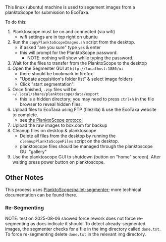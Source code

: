 This linux (ubuntu) machine is used to segement images from a planktoScope for submission to EcoTaxa.

To do this:

1. Planktoscope must be on and connected (via wifi)
    * wifi settings are in top right on ubuntu
4. Run the `copyPlanktoScopeImages.sh` script from the desktop.
    * if asked "are you sure" type `yes` & enter
    * this will prompt for the PlanktoScope password. 
      * NOTE: nothing will show while typing the password.
6. Wait for the files to transfer from the PlanktoScope to the desktop
7. Open the Segmenter GUI at `http://localhost:1880/ui`
    * there should be bookmark in firefox 
    * "Update acquisition's folder list" & select image folders
    * Click "start segmentation". 
9. Once finished, `.zip` files will be `~/.local/share/planktoscope/data/export`
     * this is a hidden directory; you may need to press `ctrl+h` in the file browser to reveal hidden files.
11. Upload files to EcoTaxa using FTP (filezilla) & use the EcoTaxa website to complete.
     * see [the PlanktoScope protocol](https://www.protocols.io/view/planktoscope-protocol-for-plankton-imaging-bp2l6bq3zgqe/v4?version_warning=no&step=15)
12. Upload the raw images to box.com for backup
13. Cleanup files on desktop & planktoscope
     * Delete all files from the desktop by running the `cleanupPlanktoScopeFiles` script on the desktop.
     * planktoscope files should be managed through the planktoscope GUI "gallery"
14. Use the planktoscope GUI to shutdown (button on "home" screen). After waiting press power button on planktoscope.

## Other Notes
This process uses [PlanktoScope/pallet-segmenter](https://github.com/PlanktoScope/pallet-segmenter); more technical documentation can be found there.

### Re-Segmenting
NOTE: test on 2025-08-06 showed force rework does not force re-segmenting as docs indicate it should.
To detect already-segmented images, the segmenter checks for a file in the img directory called `done.txt`.
To force re-segmenting delete `done.txt` in the relevant img directory.
